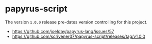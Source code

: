 # papyrus-script
The version `1.0.0` release pre-dates version controlling for this project.
* https://github.com/joelday/papyrus-lang/issues/57
* https://github.com/scrivener07/papyrus-script/releases/tag/v1.0.0

